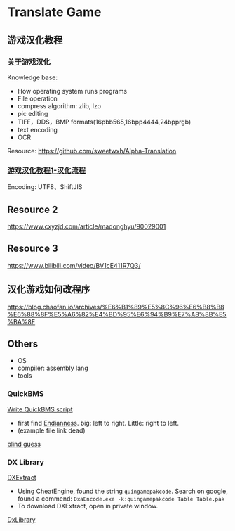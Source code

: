 # Translate Game

## 游戏汉化教程

### [关于游戏汉化](https://www.cnblogs.com/sweetwxh/archive/2013/02/08/game_localization_tutorial_start.html)

Knowledge base:

- How operating system runs programs
- File operation
- compress algorithm: zlib, lzo
- pic editing
- TIFF，DDS，BMP formats(16pbb565,16bpp4444,24bpprgb)
- text encoding
- OCR

Resource: <https://github.com/sweetwxh/Alpha-Translation>

### [游戏汉化教程1-汉化流程](https://www.cnblogs.com/sweetwxh/archive/2013/02/15/game_localization_tutorial_1.html)

Encoding: UTF8、ShiftJIS

## Resource 2

<https://www.cxyzjd.com/article/madonghyu/90029001>

## Resource 3

<https://www.bilibili.com/video/BV1cE411R7Q3/>

## 汉化游戏如何改程序

<https://blog.chaofan.io/archives/%E6%B1%89%E5%8C%96%E6%B8%B8%E6%88%8F%E5%A6%82%E4%BD%95%E6%94%B9%E7%A8%8B%E5%BA%8F>

## Others

- OS
- compiler: assembly lang
- tools

### QuickBMS

[Write QuickBMS script](https://www.vg-resource.com/thread-28180.html)

- first find [Endianness](https://zh.wikipedia.org/wiki/%E5%AD%97%E8%8A%82%E5%BA%8F). big: left to right. Little: right to left.
- (example file link dead)

[blind guess](http://aluigi.altervista.org/quickbms/comtype_scan.htm)

### DX Library

[DXExtract](https://himeworks.com/tools/dxextract/)

- Using CheatEngine, found the string `quingamepakcode`. Search on google, found a commend: `DxaEncode.exe -k:quingamepakcode Table Table.pak`
- To download DXExtract, open in private window.

[DxLibrary](http://nagarei.github.io/DxLibEx/index.html)
